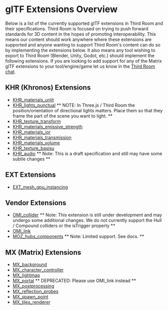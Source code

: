 # glTF Extensions Overview

Below is a list of the currently supported glTF extensions in Third Room and their specifications. Third Room is focused on trying to push forward standards for 3D content in the hopes of promoting interoperability. This means our content should work anywhere where these extensions are supported and anyone wanting to support Third Room's content can do so by implementing the extensions below. It also means any tool wishing to export to Third Room (Blender, Unity, Godot, etc.) should implement the following extensions. If you are looking to add support for any of the Matrix glTF extensions to your tool/engine/game let us know in the [Third Room chat](https://matrix.to/#/#thirdroom-dev:matrix.org).

## KHR (Khronos) Extensions

- [KHR_materials_unlit](https://github.com/KhronosGroup/glTF/blob/main/extensions/2.0/Khronos/KHR_materials_unlit/README.md)
- [KHR_lights_punctual](https://github.com/KhronosGroup/glTF/blob/main/extensions/2.0/Khronos/KHR_lights_punctual/README.md) ** NOTE: In Three.js / Third Room the position/orientation of directional lights matters. Place them so that they frame the part of the scene you want to light. **
- [KHR_texture_transform](https://github.com/KhronosGroup/glTF/blob/main/extensions/2.0/Khronos/KHR_texture_transform/README.md)
- [KHR_materials_emissive_strength](https://github.com/KhronosGroup/glTF/blob/c58e7e57184a4024dd1877dd9d219b198d6e0006/extensions/2.0/Khronos/KHR_materials_emissive_strength/README.md)
- [KHR_materials_ior](https://github.com/KhronosGroup/glTF/blob/main/extensions/2.0/Khronos/KHR_materials_ior/README.md)
- [KHR_materials_transmission](https://github.com/KhronosGroup/glTF/blob/main/extensions/2.0/Khronos/KHR_materials_transmission/README.md)
- [KHR_materials_volume](https://github.com/KhronosGroup/glTF/blob/main/extensions/2.0/Khronos/KHR_materials_volume/README.md)
- [KHR_texture_basisu](https://github.com/KhronosGroup/glTF/blob/main/extensions/2.0/Khronos/KHR_texture_basisu/README.md)
- [KHR_audio](https://github.com/KhronosGroup/glTF/blob/5d3a2a35d139c72a7001aa4872041572b2e42fae/extensions/2.0/Khronos/KHR_audio/README.md) ** Note: This is a draft specification and still may have some subtle changes **

## EXT Extensions

- [EXT_mesh_gpu_instancing](https://github.com/KhronosGroup/glTF/blob/main/extensions/2.0/Vendor/EXT_mesh_gpu_instancing/README.md)

## Vendor Extensions

- [OMI_collider](https://github.com/omigroup/gltf-extensions/blob/15e397a24c93bff3448d797eecacb9fde6b0177d/extensions/2.0/OMI_collider/README.md) ** Note: This extension is still under development and may undergo some additional changes. We do not currently support the Hull / Compound colliders or the isTrigger property **
- [OMI_link](https://github.com/omigroup/gltf-extensions/tree/main/extensions/2.0/OMI_link)
- [MOZ_hubs_components](./MOZ_hubs_components/README) ** Note: Limited support. See docs. **

## MX (Matrix) Extensions

- [MX_background](./MX_background/README)
- [MX_character_controller](./MX_character_controller/README)
- [MX_lightmap](./MX_lightmap/README)
- [MX_portal](./MX_portal/README) ** DEPRECATED: Please use OMI_link instead **
- [MX_postprocessing](./MX_postprocessing/README)
- [MX_reflection_probes](./MX_reflection_probes/README)
- [MX_spawn_point](./MX_spawn_point/README)
- [MX_tiles_renderer](./MX_tiles_renderer/README)
